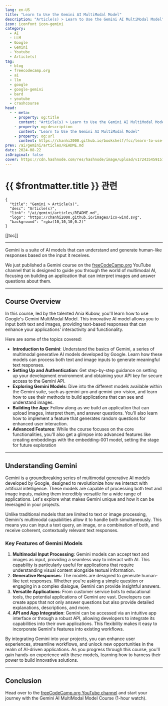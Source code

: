 ```yaml
---
lang: en-US
title: "Learn to Use the Gemini AI MultiModal Model"
description: "Article(s) > Learn to Use the Gemini AI MultiModal Model"
icon: iconfont icon-gemini
category: 
  - AI
  - LLM
  - Google 
  - Gemini
  - Youtube
  - Article(s)
tag: 
  - blog
  - freecodecamp.org
  - ai
  - llm
  - google
  - google-gemini
  - bard
  - youtube
  - crashcourse
head:
  - - meta:
    - property: og:title
      content: "Article(s) > Learn to Use the Gemini AI MultiModal Model"
    - property: og:description
      content: "Learn to Use the Gemini AI MultiModal Model"
    - property: og:url
      content: https://chanhi2000.github.io/bookshelf/fcc/learn-to-use-the-gemini-ai-multimodal-model.html
prev: /ai/gemini/articles/README.md
date: 2024-08-22
isOriginal: false
cover: https://cdn.hashnode.com/res/hashnode/image/upload/v1724354591577/afcfa42a-2b11-4590-b6f1-06f7837aa7fc.png
---
```


# {{ $frontmatter.title }} 관련

```component VPCard
{
  "title": "Gemini > Article(s)",
  "desc": "Article(s)",
  "link": "/ai/gemini/articles/README.md",
  "logo": "https://chanhi2000.github.io/images/ico-wind.svg",
  "background": "rgba(10,10,10,0.2)"
}
```

[[toc]]

---

<SiteInfo
  name="Learn to Use the Gemini AI MultiModal Model"
  desc="Gemini is a suite of AI models that can understand and generate human-like responses based on the input it receives. We just published a Gemini course on the freeCodeCamp.org YouTube channel that is designed to guide you through the world of multimod..."
  url="https://freecodecamp.org/news/learn-to-use-the-gemini-ai-multimodal-model/"
  logo="https://cdn.freecodecamp.org/universal/favicons/favicon.ico"
  preview="https://cdn.hashnode.com/res/hashnode/image/upload/v1724354591577/afcfa42a-2b11-4590-b6f1-06f7837aa7fc.png"/>

Gemini is a suite of AI models that can understand and generate human-like responses based on the input it receives.

We just published a Gemini course on the [<FontIcon icon="fa-brands fa-free-code-camp"/>freeCodeCamp.org](http://freeCodeCamp.org) YouTube channel that is designed to guide you through the world of multimodal AI, focusing on building an application that can interpret images and answer questions about them.

---

## Course Overview

In this course, led by the talented Ania Kubow, you'll learn how to use Google's Gemini MultiModal Model. This innovative AI model allows you to input both text and images, providing text-based responses that can enhance your applications' interactivity and functionality.

Here are some of the topics covered:

- **Introduction to Gemini**: Understand the basics of Gemini, a series of multimodal generative AI models developed by Google. Learn how these models can process both text and image inputs to generate meaningful text responses.
- **Setting Up and Authentication**: Get step-by-step guidance on setting up your development environment and obtaining your API key for secure access to the Gemini API.
- **Exploring Gemini Models**: Dive into the different models available within the Gemini suite, such as gemini-pro and gemini-pro-vision, and learn how to use their methods to build applications that can see and understand images.
- **Building the App**: Follow along as we build an application that can upload images, interpret them, and answer questions. You'll also learn how to implement a feature that generates random questions for enhanced user interaction.
- **Advanced Features**: While the course focuses on the core functionalities, you'll also get a glimpse into advanced features like creating embeddings with the embedding-001 model, setting the stage for future exploration

---

## Understanding Gemini

Gemini is a groundbreaking series of multimodal generative AI models developed by Google, designed to revolutionize how we interact with artificial intelligence. These models are capable of processing both text and image inputs, making them incredibly versatile for a wide range of applications. Let's explore what makes Gemini unique and how it can be leveraged in your projects.

Unlike traditional models that are limited to text or image processing, Gemini's multimodal capabilities allow it to handle both simultaneously. This means you can input a text query, an image, or a combination of both, and receive coherent, contextually relevant text responses.

### Key Features of Gemini Models

1. **Multimodal Input Processing**: Gemini models can accept text and images as input, providing a seamless way to interact with AI. This capability is particularly useful for applications that require understanding visual content alongside textual information.
2. **Generative Responses**: The models are designed to generate human-like text responses. Whether you're asking a simple question or engaging in a complex dialogue, Gemini can provide insightful answers.
3. **Versatile Applications**: From customer service bots to educational tools, the potential applications of Gemini are vast. Developers can create apps that not only answer questions but also provide detailed explanations, descriptions, and more.
4. **API and App Integration**: Gemini can be accessed via an intuitive app interface or through a robust API, allowing developers to integrate its capabilities into their own applications. This flexibility makes it easy to incorporate Gemini's features into existing workflows.

By integrating Gemini into your projects, you can enhance user experiences, streamline workflows, and unlock new opportunities in the realm of AI-driven applications. As you progress through this course, you'll gain hands-on experience with these models, learning how to harness their power to build innovative solutions.

---

## Conclusion

Head over to the [<FontIcon icon="fa-brands fa-youtube"/>freeCodeCamp.org YouTube channel](https://youtu.be/vXjOywyMBN8) and start your journey with the Gemini AI MultiModal Model Course (1-hour watch).

<VidStack src="youtube/vXjOywyMBN8" />

